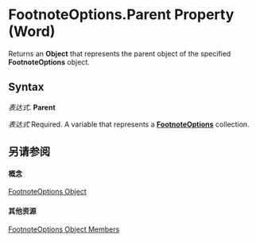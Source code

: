 
# FootnoteOptions.Parent Property (Word)

Returns an  **Object** that represents the parent object of the specified **FootnoteOptions** object.


## Syntax

 _表达式_. **Parent**

 _表达式_ Required. A variable that represents a **[FootnoteOptions](5fdeb6d6-ce33-44f5-62c1-743fc3770457.md)** collection.


## 另请参阅


#### 概念


[FootnoteOptions Object](5fdeb6d6-ce33-44f5-62c1-743fc3770457.md)
#### 其他资源


[FootnoteOptions Object Members](http://msdn.microsoft.com/library/e85833f1-b836-7334-e016-0354bd74a91c%28Office.15%29.aspx)